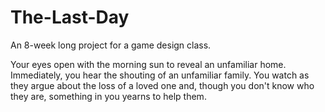 # The-Last-Day
An 8-week long project for a game design class. 

Your eyes open with the morning sun to reveal an unfamiliar home. Immediately, you hear the shouting of an unfamiliar family. You watch as they argue about the loss of a loved one and, though you don't know who they are, something in you yearns to help them.
